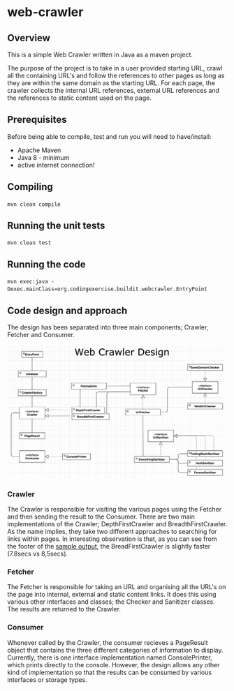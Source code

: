 # web-crawler

## Overview
This is a simple Web Crawler written in Java as a maven project.

The purpose of the project is to take in a user provided starting URL, crawl all the containing URL's and follow the references to other pages as long as they are within the same domain as the starting URL. For each page, the crawler collects the internal URL references, external URL references and the references to static content used on the page.

## Prerequisites
Before being able to compile, test and run you will need to have/install:
* Apache Maven
* Java 8 - minimum
* active internet connection!

## Compiling
`mvn clean compile`

## Running the unit tests
`mvn clean test`

## Running the code
`mvn exec:java -Dexec.mainClass=org.codingexercise.buildit.webcrawler.EntryPoint`

## Code design and approach
The design has been separated into three main components; Crawler, Fetcher and Consumer.

![alt text](https://github.com/arslanz/web-crawler/blob/master/design/WebCrawlerDesign.png "Web Crawler Design")

### Crawler
The Crawler is responsible for visiting the various pages using the Fetcher and then sending the result to the Consumer.
There are two main implementations of the Crawler; DepthFirstCrawler and BreadthFirstCrawler. As the name implies, they take two different approaches to searching for links within pages. In interesting observation is that, as you can see from the footer of the [sample output](https://github.com/arslanz/web-crawler/tree/master/sample), the BreadFirstCrawler is slightly faster (7.8secs vs 8,5secs).

### Fetcher
The Fetcher is responsible for taking an URL and organising all the URL's on the page into internal, external and static content links. It does this using various other interfaces and classes; the Checker and Sanitizer classes. The results are returned to the Crawler.

### Consumer
Whenever called by the Crawler, the consumer recieves a PageResult object that contains the three different categories of information to display. Currently, there is one interface implementation named ConsolePrinter, which prints directly to the console. However, the design allows any other kind of implementation so that the results can be consumed by various interfaces or storage types.

